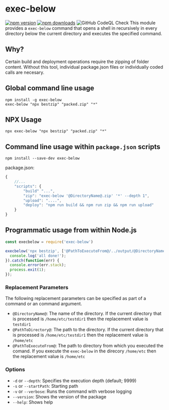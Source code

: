 # exec-below
[![npm version](https://badge.fury.io/js/exec-below.svg)](https://badge.fury.io/js/exec-below)
[![npm downloads](https://img.shields.io/npm/dm/exec-below)](https://www.npmjs.com/package/exec-below)
![GitHub CodeQL Check](https://github.com/MartinStenzig/exec-below/actions/workflows/codeql-analysis.yml/badge.svg)
This module provides a `exec-below` command that opens a shell in recursively in every directory below the current directory and executes the specified command.  

## Why? 
Certain build and deployment operations require the zipping of folder content. Without this tool, individual package.json files or individually coded calls are necesary. 
## Global command line usage
```shell
npm install -g exec-below
exec-below "npx bestzip" "packed.zip" "*" 
```
## NPX Usage
```shell
npx exec-below "npx bestzip" "packed.zip" "*" 
```
## Command line usage within `package.json` scripts

    npm install --save-dev exec-below

package.json:

```javascript
{
    //...
    "scripts": {
        "build" "...",
        "zip": "exec-below '@DirectoryName@.zip' '*' --depth 1",
        "upload": "....",
        "deploy": "npm run build && npm run zip && npm run upload"
    }
}
```
## Programmatic usage from within Node.js

```javascript
const execbelow = require('exec-below')

execbelow('npx bestzip', ['@PathToExecuteFrom@/../output/@DirectoryName@.zip', '*'], { verbose: true, depth: 1, startPath: path.join(__dirname, './../testDir/input')).then(function() {
  console.log('all done!');
}).catch(function(err) {
  console.error(err.stack);
  process.exit(1);
});
```

### Replacement Parameters
The following replacement parameters can be specified as part of a command or an command argument. 

* `@DirectoryName@`: The name of the directory. If the current directory that is processed is `/home/etc/testdir1` then the replacement value is `testdir1`
* `@PathToDirectory@`: The path to the directory. If the current directory that is processed is `/home/etc/testdir1` then the replacement value is `/home/etc`
* `@PathToExecuteFrom@`: The path to directory from which you executed the comand. If you execute the `exec-below` in the direcory `/home/etc` then the replacement value is `/home/etc` 

### Options
* `-d` or `--depth`: Specifies the execution depth (default; 9999)
* `-s` or `--startPath`: Starting path
* `-v` or `--verbose`: Runs the command with verbose logging
* `--version`: Shows the version of the package
* `--help`: Shows help

